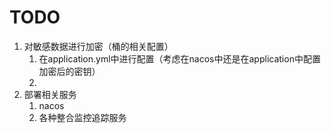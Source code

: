 # TODO
1. 对敏感数据进行加密（桶的相关配置）
    1. 在application.yml中进行配置（考虑在nacos中还是在application中配置加密后的密钥）
   2. 
2. 部署相关服务
    1. nacos
    2. 各种整合监控追踪服务 